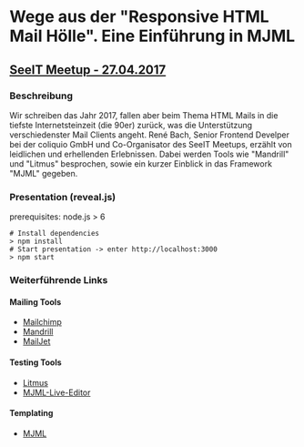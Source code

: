 # Wege aus der "Responsive HTML Mail Hölle". Eine Einführung in MJML
## [SeeIT Meetup - 27.04.2017](https://www.meetup.com/SeeIT-IT-Meetup-in-Konstanz-Kreuzlingen/events/239035223/)
### Beschreibung
Wir schreiben das Jahr 2017, fallen aber beim Thema HTML Mails in die tiefste Internetsteinzeit (die 90er) zurück, was die Unterstützung verschiedenster Mail Clients angeht. René Bach, Senior Frontend Develper bei der coliquio GmbH und Co-Organisator des SeeIT Meetups, erzählt von leidlichen und erhellenden Erlebnissen. Dabei werden Tools wie "Mandrill" und "Litmus" besprochen, sowie ein kurzer Einblick in das Framework "MJML" gegeben.

### Presentation (reveal.js)
prerequisites: node.js > 6

```$bash
# Install dependencies
> npm install
# Start presentation -> enter http://localhost:3000
> npm start

```
### Weiterführende Links
#### Mailing Tools
- [Mailchimp](https://mailchimp.com)
- [Mandrill](https://mandrillapp.com)
- [MailJet](https://mailjet.com)
#### Testing Tools
- [Litmus](https://litmus.com)
- [MJML-Live-Editor](https://mjml.io/try-it-live/)
#### Templating
- [MJML](https://mjml.io)
